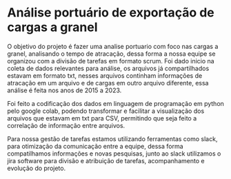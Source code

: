 # Análise portuário de exportação de cargas a granel
O objetivo do projeto é fazer uma analise portuario com foco nas cargas a granel, analisando o tempo de atracação, dessa forma a nossa equipe se organizou com a divisão de tarefas em formato scrum.
Foi dado inicio na coleta de dados relevantes para análise, os arquivos já compartilhados estavam em formato txt, nesses arquivos continham informações de atracação em um arquivo e de cargas em outro arquivo diferente, essa análise é feita nos anos de 2015 a 2023.

Foi feito a codificação dos dados em linguagem de programação em python pelo google colab, podendo transformar e facilitar a visualização dos arquivos que estavam em txt para CSV, permitindo que seja feito a correlação de informação entre arquivos.

Para nossa gestão de tarefas estamos utilizando ferramentas como slack, para otimização da comunicação entre a equipe, dessa forma compatilhamos informações e novas pesquisas, junto ao slack utilizamos o jira software para divisão e atribuição de tarefas, acompanhamento e evolução do projeto.
